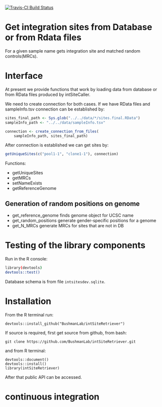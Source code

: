 [![Travis-CI Build Status](https://travis-ci.org/BushmanLab/intSiteRetriever.svg?branch=master)](https://travis-ci.org/BushmanLab/intSiteRetriever)

# Get integration sites from Database or from Rdata files

For a given sample name gets integration site and matched random controls(MRCs).



# Interface

At present we provide functions that work by loading data from database
or from RData files produced by intSiteCaller.

We need to create connection for both cases. 
If we have RData files and sampleInfo.tsv connection can be established by:

```r
sites_final_path <- Sys.glob("../../data/*/sites.final.RData")
sampleInfo_path <- "../../data/sampleInfo.tsv"

connection <- create_connection_from_files(
    sampleInfo_path, sites_final_path)
```

After connection is established we can get sites by:

```r
getUniqueSites(c("pool1-1", "clone1-1"), connection)
```

Functions:

* getUniqueSites
* getMRCs
* setNameExists
* getReferenceGenome

## Generation of random positions on genome

* get_reference_genome finds genome object for UCSC name
* get_random_positions generate gender-specific positions for a genome
* get_N_MRCs generate MRCs for sites that are not in DB


# Testing of the library components

Run in the R console:

```bash
library(devtools)
devtools::test()
```

Database schema is from file `intsitesdev.sqlite`.


# Installation

From the R terminal run:
```
devtools::install_github("BushmanLab/intSiteRetriever")
```

If source is required, first get source from github, from bash:

```
git clone https://github.com/BushmanLab/intSiteRetriever.git
```

and from R terminal:

```
devtools::document()
devtools::install()
library(intSiteRetriever)
```

After that public API can be accessed.

# continuous integration 
